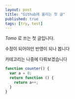 ```yaml
---
layout: post
title: "Github에 올리는 첫 글"
published: true
tags: [try, test]
---
```


*Tomo* 로 쓰는 첫 글입니다.

수정이 되어야만 반영이 되나 봅니다

카테고리는 나중에 다뤄보겠습니다

```javascript
function counter() {
  var a = 0;
  return function () {
    return a++;
  }
}
```
